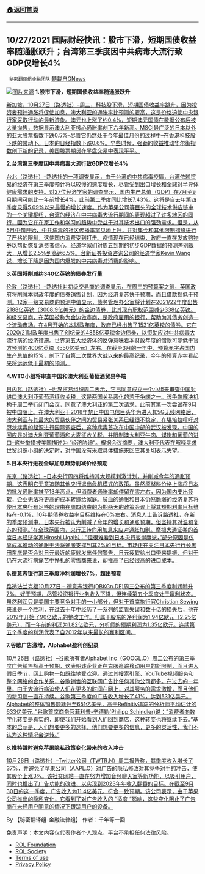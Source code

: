 ###  [:house:返回首頁](https://github.com/ourhimalayas/txt)
---


## 10/27/2021 国际财经快讯：股市下滑，短期国债收益率随通胀跃升；台湾第三季度因中共病毒大流行致GDP仅增长4%
` 秘密翻译组金融团队` [轉載自GNews](https://gnews.org/zh-hans/1620860/)

![](https://assets.gnews.org/wp-content/uploads/2021/10/20211027-1.jpg)[图片来源](https://www.reuters.com/resizer/-jMHMwJ2IraoCoM0olDgzGiMrt4=/960x0/filters:quality%2880%29/cloudfront-us-east-2.images.arcpublishing.com/reuters/YYI3P5EFO5MGXHWANLP5TLOJUM.jpg)
**1.股市下滑，短期国债收益率随通胀跃升**

[新加坡，10月27日（路透社）–周三，科技股下滑，短期国债收益率跳升，因为投资者预计通胀将促使加息，澳大利亚的通胀率比预测的要高，这是价格迫使中央银行家采取行动的最新迹象。澳元也上涨了约0.4%，短期澳元国债在数据公布后被大量抛售，数据显示澳大利亚核心通胀率创下六年新高。MSCI最广泛的日本以外的亚太股票指数下跌0.5%–尽管它仍然处于今年最佳月份的过程中–在香港科技股下跌的带动下。日本的日经指数下跌0.6%。早些时候，强劲的收益推动华尔街指数创下新的记录，美国股票期货在早盘交易中表现平平。](https://www.reuters.com/business/global-markets-wrapup-1-2021-10-27/)

**2.台湾第三季度因中共病毒大流行致GDP仅增长4%**

[台北（路透社）–路透社的一项调查显示，由于台湾的中共病毒疫情，台湾依赖贸易的经济在第三季度预计将以较慢的速度增长，尽管受到出口增长和全球对半导体健康需求的支持。对27位经济学家的调查显示，国内生产总值（GDP）在7月至9月期间可能比一年前增长4%，此前第二季度同比增长7.43%。这将是自去年第四季度录得5.09%以来最慢的增长速度。作为苹果公司等巨头的全球技术供应链中的一个关键枢纽，台湾的经济在中共病毒大流行期间的表现超过了许多地区的同行，因为它在在家工作和学习的趋势中受益于对其技术出口的强劲需求。但是，从5月中旬开始，中共病毒的社区传播率罕见地上升，并对集会和其他限制措施进行了严格的限制，这使国内消费受到打击。疫情现在已经结束，政府一直在发放购物券以帮助恢复消费者信心。经济学家们对周五到期的初步GDP数据的预测差别很大，从增长2.5%到高达6.5%。台新证券投资咨询公司的经济学家Kevin Wang说，增长下降是因为国内爆发的中共病毒对消费的影响。](https://www.oann.com/taiwan-seen-growing-4-in-q3-on-pandemic-hit-but-exports-help/)

**3.英国将削减约340亿英镑的债券发行量**

[伦敦（路透社）–路透社对初级交易商的调查显示，在周三的预算案之前，英国政府将削减本财政年度的债券销售计划，因为经济复苏快于预期，而且借款额低于预测。12家一级交易商的预测中值显示，债务管理办公室将计划在2021/22年度出售2188亿英镑（3008.9亿美元）的金边债券，比其现有职权范围减少338亿英镑。初级交易商，在英国被称为金边做市商，是政府雇用的银行，帮助为其债务创造一个流动市场。在4月开始的本财政年度，政府已经出售了1531亿英镑的债券。它在2020/21财政年度出售了创纪录的4858亿英镑金边债券，以资助应对中共病毒大流行病的经济措施。世界第五大经济体的反弹意味着本财政年度的借款可能低于官方预测的400亿英镑（550亿美元）左右。在截至3月的一年中，预算赤字占国内生产总值的15%，创下了自第二次世界大战以来的最高纪录，今年的预算赤字看起来将远远低于最初的预测。](https://www.oann.com/uk-to-slash-bond-issuance-by-around-34-billion-pounds/)

**4.WTO小组将审查中国和澳大利亚葡萄酒贸易争端**

[日内瓦（路透社）–世界贸易组织周二表示，它已同意成立一个小组来审查中国对进口澳大利亚葡萄酒征收关税，这是两国关系恶化的若干争端之一。该争端解决机构于周二举行闭门会议，同意了澳大利亚的第二次请求，此前其第一次尝试在9月被中国阻止。在澳大利亚于2018年禁止中国电信巨头华为进入其5G无线网络后，澳大利亚与其最大的贸易伙伴之间的贸易紧张关系已经很不稳定，在堪培拉呼吁对冠状病毒的起源进行国际调查后，这种病毒首次在中国中部的武汉被发现。中国的回应是对澳大利亚葡萄酒和大麦征收关税，并限制澳大利亚牛肉、煤炭和葡萄的进口–这些举措被美国描述为 “经济胁迫”。根据会议摘要，澳大利亚代表在解释寻求世贸组织小组的决定时，对中国没有采取具体措施来回应其关切表示失望。](https://www.oann.com/wto-panel-to-examine-australia-china-wine-dispute-trade-source/)

**5.日本央行无视全球加息趋势削减价格预期**

[东京（路透社）–日本央行周四将维持其大规模刺激计划，并削减今年的通胀预期，这表明它无意追随其他央行退出危机模式的政策。虽然原材料价格上涨将日本的批发通胀率推至13年高点，但消费者通胀率却停留在零左右，因为国内支出疲软，企业无法将更高的成本转嫁给家庭。贫血的通胀和日本仍然脆弱的经济复苏将使日本央行有足够的理由在周四结束的为期两天的政策会议上将其短期利率目标维持在-0.1%，10年期债券收益率目标维持在0%左右。消息人士告诉路透社，在新的季度预测中，日本央行被认为削减了今年的增长和通胀预期，但坚持其对温和复苏的预测。”在全球范围内，央行正转向用加息来应对通胀加剧。摩根大通证券的首席日本经济学家Hiroshi Ugai说：”但很难看到日本央行变得鹰派，”部分原因是仅靠成本推动的通胀无法将通胀支撑到其2%的目标。市场正在关注日本央行行长黑田东彦是否会对日元最近的疲软发出任何警告，日元疲软给出口带来提振，但对于仍在大流行病痛苦中挣扎的零售商来说，却推高了已经很高的进口成本。](https://www.oann.com/boj-to-defy-global-rate-hike-trend-cut-price-outlook/)

**6.德意志银行第三季度净利润增长7%，超出预期**

[路透法兰克福10月27日 – 德意志银行(DBKGn.DE)周三公布的第三季度利润攀升7%，好于预期，尽管投资银行业务收入下降，但连续第五个季度处于赢利状态。虽然利润只是美国主要竞争对手的一小部分，但对于首席执行官Christian Sewing来说是一个胜利，在过去十年中经历了一系列的监管失误和数十亿的损失后，他在2019年开始了90亿欧元的整改工作。归属于股东的净利润为1.94亿欧元（2.25亿美元），而一年前的利润为1.82亿欧元，分析师的预期利润为1.35亿欧元。连续第五个季度的利润代表了自2012年以来最长的赢利区间。](https://www.reuters.com/business/deutsche-bank-posts-better-than-expected-q3-net-profit-2021-10-27/)

**7.谷歌广告激增，Alphabet盈利创纪录**

[10月26日（路透社）–谷歌所有者Alphabet Inc（GOOGL.O）周二公布的第三季度广告销售额高于预期，这表明该企业正在克服追踪移动用户的新限制，而且进入假日季节，网上购物一如既往地受欢迎。通过其搜索引擎、YouTube视频服务和整个网络的合作关系，谷歌销售的互联网广告比任何其他公司都多。在过去的一年里，由于大流行病迫使人们花更多的时间在网上，对其服务的需求激增，而且他们的新习惯一直在持续。谷歌第三季度的广告收入增长了41%，达到531亿美元。Alphabet的整体销售额跃升至651亿美元，高于Refinitiv追踪的分析师平均估计的633亿美元。”谷歌首席商务官菲利普-辛德勒(Philipp Schindler)说：”消费者向数字化转变是真实的，即使我们开始看到人们回到商店，这种转变也将继续下去。”基本的启示是，人们想要更多的选择，他们想要更多的信息，更多的灵活性，我们不认为这种情况会逆转。”](https://www.reuters.com/technology/google-parent-alphabet-beats-revenue-expectations-2021-10-26/)

**8.推特暂时避免苹果隐私政策变化带来的收入冲击**

[10月26日（路透社）–Twitter公司（TWTR.N）周二报告称，其季度收入增长了37%，并避免了苹果公司（AAPL.O）对广告的隐私修改对其竞争对手的冲击，使其股价上涨3%。该社交网站一直在努力增加音频聊天室等新功能，以吸引用户，同时也推出了广告功能的改进，以实现到2023年年收入翻番的目标。在截至9月30日的这一季度，广告收入为11.4亿美元，符合一致预期。该公司表示，由于苹果公司推出的隐私变化，它看到了对广告收入的 “适度 “影响，这些变化阻止了广告商在未经用户同意的情况下跟踪用户的设备。](https://www.reuters.com/technology/twitter-falls-short-user-estimates-avoids-hit-apple-privacy-changes-2021-10-26/)

By 【秘密翻译组-金融法律组】
作者：千年等一回

 

免责声明：本文内容仅代表作者个人观点，平台不承担任何法律风险。

- [ROL Foundation](https://rolfoundation.org/)
- [ROL Society](https://rolsociety.org/)
- [Terms of use](https://gnews.org/terms-of-use-3/)
- [Privacy Policy](https://gnews.org/privacy-policy/)
